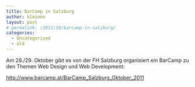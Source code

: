 ```yaml
---
title: BarCamp in Salzburg
author: kleinen
layout: post
# permalink: /2011/10/barcamp-in-salzburg/
categories:
  - Uncategorized
  - old
---
```

Am 28./29. Oktober gibt es von der FH Salzburg organisiert ein BarCamp zu den Themen Web Design und Web Development:

<a href="http://www.barcamp.at/BarCamp_Salzburg_Oktober_2011" rel="nofollow">http://www.barcamp.at/BarCamp_Salzburg_Oktober_2011</a>
